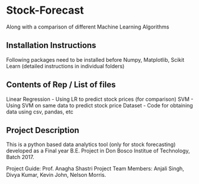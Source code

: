 # Stock-Forecast
Along with a comparison of different Machine Learning Algorithms

Installation Instructions 
-----
Following packages need to be installed before
Numpy, Matplotlib, Scikit Learn 
(detailed instructions in individual folders)

Contents of Rep / List of files
-----
Linear Regression - Using LR to predict stock prices (for comparison)
SVM -               Using SVM on same data to predict stock price
Dataset -           Code for obtaining data using csv, pandas, etc

Project Description
-----
This is a python based data analytics tool (only for stock forecasting) developed as a 
Final year B.E. Project in Don Bosco Institue of Technology, Batch 2017.

Project Guide: 
    Prof. Anagha Shastri
Project Team Members: 
    Anjali Singh,
    Divya Kumar,
    Kevin John,
    Nelson Morris.

